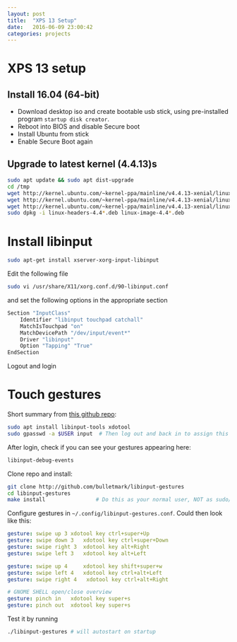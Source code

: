```yaml
---
layout: post
title:  "XPS 13 Setup"
date:   2016-06-09 23:00:42
categories: projects
---
```


# XPS 13 setup
## Install 16.04 (64-bit)
- Download desktop iso and create bootable usb stick, using pre-installed program `startup disk creator`.
- Reboot into BIOS and disable Secure boot
- Install Ubuntu from stick
- Enable Secure Boot again

## Upgrade to latest kernel (4.4.13)s
```bash
sudo apt update && sudo apt dist-upgrade
cd /tmp
wget http://kernel.ubuntu.com/~kernel-ppa/mainline/v4.4.13-xenial/linux-headers-4.4.13-040413_4.4.13-040413.201606072354_all.deb
wget http://kernel.ubuntu.com/~kernel-ppa/mainline/v4.4.13-xenial/linux-headers-4.4.13-040413-generic_4.4.13-040413.201606072354_amd64.deb
wget http://kernel.ubuntu.com/~kernel-ppa/mainline/v4.4.13-xenial/linux-image-4.4.13-040413-generic_4.4.13-040413.201606072354_amd64.deb
sudo dpkg -i linux-headers-4.4*.deb linux-image-4.4*.deb
```

# Install libinput
```bash
sudo apt-get install xserver-xorg-input-libinput
```
Edit the following file
```bash
sudo vi /usr/share/X11/xorg.conf.d/90-libinput.conf
```
and set the following options in the appropriate section
```bash
Section "InputClass"
    Identifier "libinput touchpad catchall"
    MatchIsTouchpad "on"
    MatchDevicePath "/dev/input/event*"
    Driver "libinput"
    Option "Tapping" "True"
EndSection
```
Logout and login

# Touch gestures
Short summary from [this github repo](https://github.com/bulletmark/libinput-gestures):
```bash
sudo apt install libinput-tools xdotool
sudo gpasswd -a $USER input  # Then log out and back in to assign this group
```
After login, check if you can see your gestures appearing here:
```bash
libinput-debug-events
```
Clone repo and install:
```bash
git clone http://github.com/bulletmark/libinput-gestures
cd libinput-gestures
make install                # Do this as your normal user, NOT as sudo/root.
```
Configure gestures in `~/.config/libinput-gestures.conf`.
Could then look like this:
```yaml
gesture: swipe up 3	xdotool key ctrl+super+Up
gesture: swipe down 3	xdotool key ctrl+super+Down
gesture: swipe right 3	xdotool key alt+Right
gesture: swipe left 3	xdotool key alt+Left

gesture: swipe up 4     xdotool key shift+super+w
gesture: swipe left 4   xdotool key ctrl+alt+Left
gesture: swipe right 4   xdotool key ctrl+alt+Right

# GNOME SHELL open/close overview
gesture: pinch in	xdotool key super+s
gesture: pinch out	xdotool key super+s
```
Test it by running
```bash
./libinput-gestures # will autostart on startup
```

